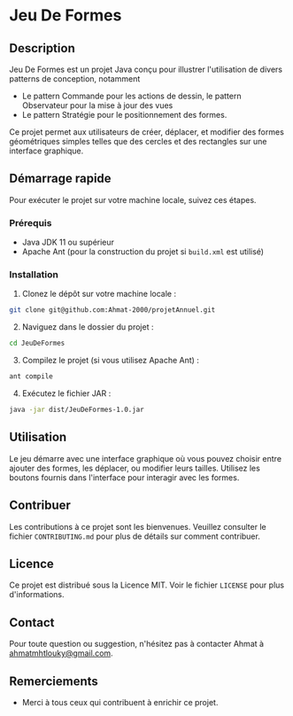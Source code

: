 
# Jeu De Formes

## Description

Jeu De Formes est un projet Java conçu pour illustrer l'utilisation de divers patterns de conception, notamment 
- Le pattern Commande pour les actions de dessin, le pattern Observateur pour la mise à jour des vues 
- Le pattern Stratégie pour le positionnement des formes. 

Ce projet permet aux utilisateurs de créer, déplacer, et modifier des formes géométriques simples telles que des cercles et des rectangles sur une interface graphique.

## Démarrage rapide

Pour exécuter le projet sur votre machine locale, suivez ces étapes.

### Prérequis

- Java JDK 11 ou supérieur
- Apache Ant (pour la construction du projet si `build.xml` est utilisé)

### Installation

1. Clonez le dépôt sur votre machine locale :

```bash
git clone git@github.com:Ahmat-2000/projetAnnuel.git
```

2. Naviguez dans le dossier du projet :

```bash
cd JeuDeFormes
```

3. Compilez le projet (si vous utilisez Apache Ant) :

```bash
ant compile
```

4. Exécutez le fichier JAR :

```bash
java -jar dist/JeuDeFormes-1.0.jar
```

## Utilisation

Le jeu démarre avec une interface graphique où vous pouvez choisir entre ajouter des formes, les déplacer, ou modifier leurs tailles. Utilisez les boutons fournis dans l'interface pour interagir avec les formes.

## Contribuer

Les contributions à ce projet sont les bienvenues. Veuillez consulter le fichier `CONTRIBUTING.md` pour plus de détails sur comment contribuer.

## Licence

Ce projet est distribué sous la Licence MIT. Voir le fichier `LICENSE` pour plus d'informations.

## Contact

Pour toute question ou suggestion, n'hésitez pas à contacter Ahmat à ahmatmhtlouky@gmail.com.

## Remerciements

- Merci à tous ceux qui contribuent à enrichir ce projet.
